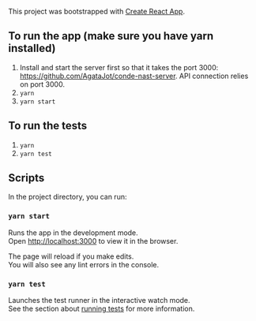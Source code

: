 This project was bootstrapped with [Create React App](https://github.com/facebook/create-react-app).
## To run the app (make sure you have yarn installed)
1. Install and start the server first so that it takes the port 3000: https://github.com/AgataJot/conde-nast-server. API connection relies on port 3000.
1. `yarn`
1. `yarn start`

## To run the tests
1. `yarn`
1. `yarn test`


## Scripts

In the project directory, you can run:

### `yarn start`

Runs the app in the development mode.<br>
Open [http://localhost:3000](http://localhost:3000) to view it in the browser.

The page will reload if you make edits.<br>
You will also see any lint errors in the console.

### `yarn test`

Launches the test runner in the interactive watch mode.<br>
See the section about [running tests](https://facebook.github.io/create-react-app/docs/running-tests) for more information.

